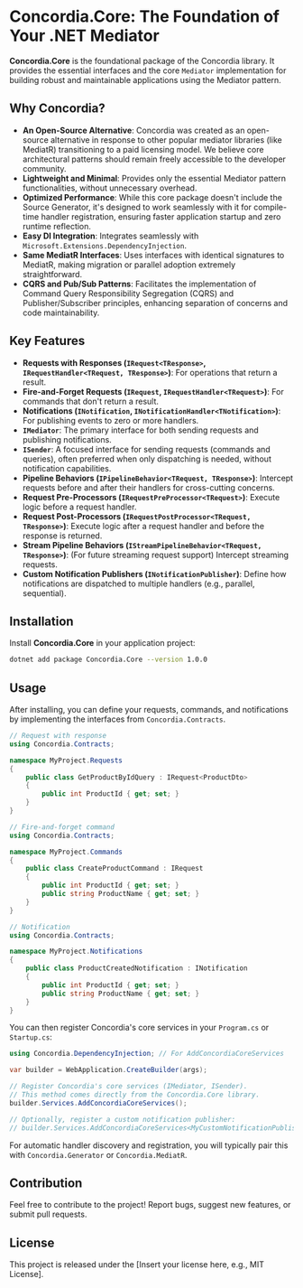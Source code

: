 # Concordia.Core: The Foundation of Your .NET Mediator

**Concordia.Core** is the foundational package of the Concordia library. It provides the essential interfaces and the core `Mediator` implementation for building robust and maintainable applications using the Mediator pattern.

## Why Concordia?

* **An Open-Source Alternative**: Concordia was created as an open-source alternative in response to other popular mediator libraries (like MediatR) transitioning to a paid licensing model. We believe core architectural patterns should remain freely accessible to the developer community.
* **Lightweight and Minimal**: Provides only the essential Mediator pattern functionalities, without unnecessary overhead.
* **Optimized Performance**: While this core package doesn't include the Source Generator, it's designed to work seamlessly with it for compile-time handler registration, ensuring faster application startup and zero runtime reflection.
* **Easy DI Integration**: Integrates seamlessly with `Microsoft.Extensions.DependencyInjection`.
* **Same MediatR Interfaces**: Uses interfaces with identical signatures to MediatR, making migration or parallel adoption extremely straightforward.
* **CQRS and Pub/Sub Patterns**: Facilitates the implementation of Command Query Responsibility Segregation (CQRS) and Publisher/Subscriber principles, enhancing separation of concerns and code maintainability.

## Key Features

* **Requests with Responses (`IRequest<TResponse>`, `IRequestHandler<TRequest, TResponse>`)**: For operations that return a result.
* **Fire-and-Forget Requests (`IRequest`, `IRequestHandler<TRequest>`)**: For commands that don't return a result.
* **Notifications (`INotification`, `INotificationHandler<TNotification>`)**: For publishing events to zero or more handlers.
* **`IMediator`**: The primary interface for both sending requests and publishing notifications.
* **`ISender`**: A focused interface for sending requests (commands and queries), often preferred when only dispatching is needed, without notification capabilities.
* **Pipeline Behaviors (`IPipelineBehavior<TRequest, TResponse>`)**: Intercept requests before and after their handlers for cross-cutting concerns.
* **Request Pre-Processors (`IRequestPreProcessor<TRequest>`)**: Execute logic before a request handler.
* **Request Post-Processors (`IRequestPostProcessor<TRequest, TResponse>`)**: Execute logic after a request handler and before the response is returned.
* **Stream Pipeline Behaviors (`IStreamPipelineBehavior<TRequest, TResponse>`)**: (For future streaming request support) Intercept streaming requests.
* **Custom Notification Publishers (`INotificationPublisher`)**: Define how notifications are dispatched to multiple handlers (e.g., parallel, sequential).

## Installation

Install **Concordia.Core** in your application project:

```bash
dotnet add package Concordia.Core --version 1.0.0
```

## Usage

After installing, you can define your requests, commands, and notifications by implementing the interfaces from `Concordia.Contracts`.

```csharp
// Request with response
using Concordia.Contracts;

namespace MyProject.Requests
{
    public class GetProductByIdQuery : IRequest<ProductDto>
    {
        public int ProductId { get; set; }
    }
}

// Fire-and-forget command
using Concordia.Contracts;

namespace MyProject.Commands
{
    public class CreateProductCommand : IRequest
    {
        public int ProductId { get; set; }
        public string ProductName { get; set; }
    }
}

// Notification
using Concordia.Contracts;

namespace MyProject.Notifications
{
    public class ProductCreatedNotification : INotification
    {
        public int ProductId { get; set; }
        public string ProductName { get; set; }
    }
}
```

You can then register Concordia's core services in your `Program.cs` or `Startup.cs`:

```csharp
using Concordia.DependencyInjection; // For AddConcordiaCoreServices

var builder = WebApplication.CreateBuilder(args);

// Register Concordia's core services (IMediator, ISender).
// This method comes directly from the Concordia.Core library.
builder.Services.AddConcordiaCoreServices();

// Optionally, register a custom notification publisher:
// builder.Services.AddConcordiaCoreServices<MyCustomNotificationPublisher>();
```

For automatic handler discovery and registration, you will typically pair this with `Concordia.Generator` or `Concordia.MediatR`.

## Contribution

Feel free to contribute to the project! Report bugs, suggest new features, or submit pull requests.

## License

This project is released under the [Insert your license here, e.g., MIT License].
